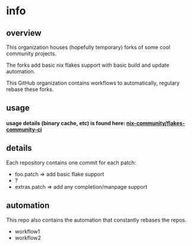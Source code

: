 # info

## overview

This organization houses (hopefully temporary) forks of some cool community projects.

The forks add basic nix flakes support with basic build and update automation.

This GitHub organization contains workflows to automatically, regulary rebase these forks.

## usage 

#### usage details (binary cache, etc) is found here: [**nix-community**/flakes-community-ci](https://github.com/nix-community/flakes-community-ci)


## details

Each repository contains one commit for each patch:
 - foo.patch => add basic flake support
 - ?
 - extras.patch => add any completion/manpage support

## automation

This repo also contains the automation that constantly rebases the repos.
- workflow1
- workflow2
